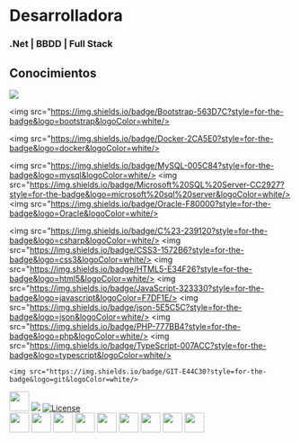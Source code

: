 # Desarrolladora 
### .Net | BBDD | Full Stack


## Conocimientos
<img src="https://img.shields.io/badge/Angular-DD0031?style=for-the-badge&logo=angular&logoColor=white"/>

<img src="https://img.shields.io/badge/Bootstrap-563D7C?style=for-the-badge&logo=bootstrap&logoColor=white/>

<img src="https://img.shields.io/badge/Docker-2CA5E0?style=for-the-badge&logo=docker&logoColor=white/>


<img src="https://img.shields.io/badge/MySQL-005C84?style=for-the-badge&logo=mysql&logoColor=white/>
<img src="https://img.shields.io/badge/Microsoft%20SQL%20Server-CC2927?style=for-the-badge&logo=microsoft%20sql%20server&logoColor=white/>
<img src="https://img.shields.io/badge/Oracle-F80000?style=for-the-badge&logo=Oracle&logoColor=white/>


<img src="https://img.shields.io/badge/C%23-239120?style=for-the-badge&logo=csharp&logoColor=white/>
<img src="https://img.shields.io/badge/CSS3-1572B6?style=for-the-badge&logo=css3&logoColor=white/>
<img src="https://img.shields.io/badge/HTML5-E34F26?style=for-the-badge&logo=html5&logoColor=white/>
	<img src="https://img.shields.io/badge/JavaScript-323330?style=for-the-badge&logo=javascript&logoColor=F7DF1E/>
 <img src="https://img.shields.io/badge/json-5E5C5C?style=for-the-badge&logo=json&logoColor=white/>
 <img src="https://img.shields.io/badge/PHP-777BB4?style=for-the-badge&logo=php&logoColor=white/>
 <img src="https://img.shields.io/badge/TypeScript-007ACC?style=for-the-badge&logo=typescript&logoColor=white/>

 	<img src="https://img.shields.io/badge/GIT-E44C30?style=for-the-badge&logo=git&logoColor=white/>




<img src="https://cdn.jsdelivr.net/gh/devicons/devicon@latest/icons/angular/angular-original.svg" width="35" hegth="35" />
<img src="https://img.shields.io/badge/Netlify-00C7B7?style=for-the-badge&logo=netlify&logoColor=white" />
  <a href="https://github.com/mfts/papermark/blob/main/LICENSE"><img alt="License" src="https://img.shields.io/badge/license-AGPLv3-purple"></a>


<div style="justify-content:space-between;">
<img src="https://cdn.jsdelivr.net/gh/devicons/devicon@latest/icons/angular/angular-original.svg" width="35" hegth="35" />

<img src="https://cdn.jsdelivr.net/gh/devicons/devicon@latest/icons/csharp/csharp-original.svg" width="35" hegth="35" />
<img src="https://cdn.jsdelivr.net/gh/devicons/devicon@latest/icons/typescript/typescript-original.svg" width="35" hegth="35"/>
<img src="https://cdn.jsdelivr.net/gh/devicons/devicon@latest/icons/sqldeveloper/sqldeveloper-original.svg"  width="35" hegth="35"/>
<img src="https://cdn.jsdelivr.net/gh/devicons/devicon@latest/icons/mysql/mysql-original.svg" width="35" hegth="35" />
<img src="https://cdn.jsdelivr.net/gh/devicons/devicon@latest/icons/github/github-original.svg"  width="35" hegth="35"/>
<img src="https://cdn.jsdelivr.net/gh/devicons/devicon@latest/icons/javascript/javascript-original.svg" width="35" hegth="35" />
<img src="https://cdn.jsdelivr.net/gh/devicons/devicon@latest/icons/php/php-plain.svg"  width="35" hegth="35"/>
<img src="https://cdn.jsdelivr.net/gh/devicons/devicon@latest/icons/html5/html5-original.svg" width="35" hegth="35" />
  </div>

